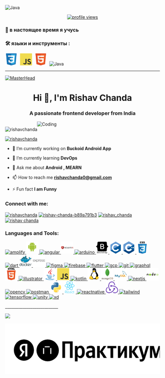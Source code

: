  <img src="https://media.giphy.com/media/pWhWtKdqwOAco/giphy.gif" title="Java" alt="Java" width="1200" height="200"/>&nbsp;

<div id="badges" align="center">
  
  <a href="https://github.com/i-suslova">
  <img src="https://komarev.com/ghpvc/?username=i-suslova&style=flat-square&color=0000FF&style=for-the-badge" alt="profile views"/>
  </a>
</div>

 ### 🌱 в настоящее время я учусь 
### :hammer_and_wrench: языки и инструменты :
<div>
  <img src="https://github.com/devicons/devicon/blob/master/icons/css3/css3-original.svg" title="Java" alt="Java" width="40" height="40"/>&nbsp;
  <img src="https://github.com/devicons/devicon/blob/master/icons/javascript/javascript-original.svg" title="Java" alt="Java" width="40" height="40"/>&nbsp;
  <img src="https://github.com/devicons/devicon/blob/master/icons/html5/html5-original.svg" title="Java" alt="Java" width="40" height="40"/>&nbsp;
  <img src="https://user-images.githubusercontent.com/117917258/227008752-75c6a9e0-09dc-4658-9338-18f0272d62d9.png" title="Java" alt="Java" width="40" height="40"/>&nbsp;
</div>

--------------------------
[![MasterHead](https://1.bp.blogspot.com/-7A4WynwLsMw/XbBpCXG8fHI/AAAAAAAAMt4/uOa1bpLskYgrwGbllhSu2SDj_Mig8SXJQCLcBGAsYHQ/s1600/2000_600px.gif)](https://rishavchanda.io)
<h1 align="center">Hi 👋, I'm Rishav Chanda</h1>
<h3 align="center">A passionate frontend developer from India</h3>
<img align="right" alt="Coding" width="400" src="https://cdn.dribbble.com/users/1162077/screenshots/3848914/programmer.gif">


<p align="left"> <img src="https://komarev.com/ghpvc/?username=rishavchanda&label=Profile%20views&color=0e75b6&style=flat" alt="rishavchanda" /> </p>

<p align="left"> <a href="https://twitter.com/rishavchanda" target="blank"><img src="https://img.shields.io/twitter/follow/rishavchanda?logo=twitter&style=for-the-badge" alt="rishavchanda" /></a> </p>

- 🔭 I’m currently working on **Buckoid Android App**

- 🌱 I’m currently learning **DevOps**

- 💬 Ask me about **Android , MEARN**

- 📫 How to reach me **rishavchanda0@gmail.com**

- ⚡ Fun fact **I am Funny**

<h3 align="left">Connect with me:</h3>
<p align="left">
<a href="https://twitter.com/rishavchanda" target="blank"><img align="center" src="https://raw.githubusercontent.com/rahuldkjain/github-profile-readme-generator/master/src/images/icons/Social/twitter.svg" alt="rishavchanda" height="30" width="40" /></a>
<a href="https://linkedin.com/in/rishav-chanda-b89a791b3" target="blank"><img align="center" src="https://raw.githubusercontent.com/rahuldkjain/github-profile-readme-generator/master/src/images/icons/Social/linked-in-alt.svg" alt="rishav-chanda-b89a791b3" height="30" width="40" /></a>
<a href="https://instagram.com/rishav_chanda" target="blank"><img align="center" src="https://raw.githubusercontent.com/rahuldkjain/github-profile-readme-generator/master/src/images/icons/Social/instagram.svg" alt="rishav_chanda" height="30" width="40" /></a>
<a href="https://www.youtube.com/c/rishav chanda" target="blank"><img align="center" src="https://raw.githubusercontent.com/rahuldkjain/github-profile-readme-generator/master/src/images/icons/Social/youtube.svg" alt="rishav chanda" height="30" width="40" /></a>
</p>

<h3 align="left">Languages and Tools:</h3>
<p align="left"> <a href="https://aws.amazon.com/amplify/" target="_blank" rel="noreferrer"> <img src="https://docs.amplify.aws/assets/logo-dark.svg" alt="amplify" width="40" height="40"/> </a> <a href="https://developer.android.com" target="_blank" rel="noreferrer"> <img src="https://raw.githubusercontent.com/devicons/devicon/master/icons/android/android-original-wordmark.svg" alt="android" width="40" height="40"/> </a> <a href="https://angular.io" target="_blank" rel="noreferrer"> <img src="https://angular.io/assets/images/logos/angular/angular.svg" alt="angular" width="40" height="40"/> </a> <a href="https://angular.io" target="_blank" rel="noreferrer"> <img src="https://raw.githubusercontent.com/devicons/devicon/master/icons/angularjs/angularjs-original-wordmark.svg" alt="angularjs" width="40" height="40"/> </a> <a href="https://www.arduino.cc/" target="_blank" rel="noreferrer"> <img src="https://cdn.worldvectorlogo.com/logos/arduino-1.svg" alt="arduino" width="40" height="40"/> </a> <a href="https://getbootstrap.com" target="_blank" rel="noreferrer"> <img src="https://raw.githubusercontent.com/devicons/devicon/master/icons/bootstrap/bootstrap-plain-wordmark.svg" alt="bootstrap" width="40" height="40"/> </a> <a href="https://www.cprogramming.com/" target="_blank" rel="noreferrer"> <img src="https://raw.githubusercontent.com/devicons/devicon/master/icons/c/c-original.svg" alt="c" width="40" height="40"/> </a> <a href="https://www.w3schools.com/cpp/" target="_blank" rel="noreferrer"> <img src="https://raw.githubusercontent.com/devicons/devicon/master/icons/cplusplus/cplusplus-original.svg" alt="cplusplus" width="40" height="40"/> </a> <a href="https://www.w3schools.com/css/" target="_blank" rel="noreferrer"> <img src="https://raw.githubusercontent.com/devicons/devicon/master/icons/css3/css3-original-wordmark.svg" alt="css3" width="40" height="40"/> </a> <a href="https://dart.dev" target="_blank" rel="noreferrer"> <img src="https://www.vectorlogo.zone/logos/dartlang/dartlang-icon.svg" alt="dart" width="40" height="40"/> </a> <a href="https://www.docker.com/" target="_blank" rel="noreferrer"> <img src="https://raw.githubusercontent.com/devicons/devicon/master/icons/docker/docker-original-wordmark.svg" alt="docker" width="40" height="40"/> </a> <a href="https://expressjs.com" target="_blank" rel="noreferrer"> <img src="https://raw.githubusercontent.com/devicons/devicon/master/icons/express/express-original-wordmark.svg" alt="express" width="40" height="40"/> </a> <a href="https://www.figma.com/" target="_blank" rel="noreferrer"> <img src="https://www.vectorlogo.zone/logos/figma/figma-icon.svg" alt="figma" width="40" height="40"/> </a> <a href="https://firebase.google.com/" target="_blank" rel="noreferrer"> <img src="https://www.vectorlogo.zone/logos/firebase/firebase-icon.svg" alt="firebase" width="40" height="40"/> </a> <a href="https://flutter.dev" target="_blank" rel="noreferrer"> <img src="https://www.vectorlogo.zone/logos/flutterio/flutterio-icon.svg" alt="flutter" width="40" height="40"/> </a> <a href="https://cloud.google.com" target="_blank" rel="noreferrer"> <img src="https://www.vectorlogo.zone/logos/google_cloud/google_cloud-icon.svg" alt="gcp" width="40" height="40"/> </a> <a href="https://git-scm.com/" target="_blank" rel="noreferrer"> <img src="https://www.vectorlogo.zone/logos/git-scm/git-scm-icon.svg" alt="git" width="40" height="40"/> </a> <a href="https://graphql.org" target="_blank" rel="noreferrer"> <img src="https://www.vectorlogo.zone/logos/graphql/graphql-icon.svg" alt="graphql" width="40" height="40"/> </a> <a href="https://www.w3.org/html/" target="_blank" rel="noreferrer"> <img src="https://raw.githubusercontent.com/devicons/devicon/master/icons/html5/html5-original-wordmark.svg" alt="html5" width="40" height="40"/> </a> <a href="https://www.adobe.com/in/products/illustrator.html" target="_blank" rel="noreferrer"> <img src="https://www.vectorlogo.zone/logos/adobe_illustrator/adobe_illustrator-icon.svg" alt="illustrator" width="40" height="40"/> </a> <a href="https://www.java.com" target="_blank" rel="noreferrer"> <img src="https://raw.githubusercontent.com/devicons/devicon/master/icons/java/java-original.svg" alt="java" width="40" height="40"/> </a> <a href="https://developer.mozilla.org/en-US/docs/Web/JavaScript" target="_blank" rel="noreferrer"> <img src="https://raw.githubusercontent.com/devicons/devicon/master/icons/javascript/javascript-original.svg" alt="javascript" width="40" height="40"/> </a> <a href="https://kotlinlang.org" target="_blank" rel="noreferrer"> <img src="https://www.vectorlogo.zone/logos/kotlinlang/kotlinlang-icon.svg" alt="kotlin" width="40" height="40"/> </a> <a href="https://www.linux.org/" target="_blank" rel="noreferrer"> <img src="https://raw.githubusercontent.com/devicons/devicon/master/icons/linux/linux-original.svg" alt="linux" width="40" height="40"/> </a> <a href="https://www.mongodb.com/" target="_blank" rel="noreferrer"> <img src="https://raw.githubusercontent.com/devicons/devicon/master/icons/mongodb/mongodb-original-wordmark.svg" alt="mongodb" width="40" height="40"/> </a> <a href="https://www.mysql.com/" target="_blank" rel="noreferrer"> <img src="https://raw.githubusercontent.com/devicons/devicon/master/icons/mysql/mysql-original-wordmark.svg" alt="mysql" width="40" height="40"/> </a> <a href="https://nextjs.org/" target="_blank" rel="noreferrer"> <img src="https://cdn.worldvectorlogo.com/logos/nextjs-2.svg" alt="nextjs" width="40" height="40"/> </a> <a href="https://nodejs.org" target="_blank" rel="noreferrer"> <img src="https://raw.githubusercontent.com/devicons/devicon/master/icons/nodejs/nodejs-original-wordmark.svg" alt="nodejs" width="40" height="40"/> </a> <a href="https://opencv.org/" target="_blank" rel="noreferrer"> <img src="https://www.vectorlogo.zone/logos/opencv/opencv-icon.svg" alt="opencv" width="40" height="40"/> </a> <a href="https://postman.com" target="_blank" rel="noreferrer"> <img src="https://www.vectorlogo.zone/logos/getpostman/getpostman-icon.svg" alt="postman" width="40" height="40"/> </a> <a href="https://www.python.org" target="_blank" rel="noreferrer"> <img src="https://raw.githubusercontent.com/devicons/devicon/master/icons/python/python-original.svg" alt="python" width="40" height="40"/> </a> <a href="https://reactjs.org/" target="_blank" rel="noreferrer"> <img src="https://raw.githubusercontent.com/devicons/devicon/master/icons/react/react-original-wordmark.svg" alt="react" width="40" height="40"/> </a> <a href="https://reactnative.dev/" target="_blank" rel="noreferrer"> <img src="https://reactnative.dev/img/header_logo.svg" alt="reactnative" width="40" height="40"/> </a> <a href="https://redux.js.org" target="_blank" rel="noreferrer"> <img src="https://raw.githubusercontent.com/devicons/devicon/master/icons/redux/redux-original.svg" alt="redux" width="40" height="40"/> </a> <a href="https://tailwindcss.com/" target="_blank" rel="noreferrer"> <img src="https://www.vectorlogo.zone/logos/tailwindcss/tailwindcss-icon.svg" alt="tailwind" width="40" height="40"/> </a> <a href="https://www.tensorflow.org" target="_blank" rel="noreferrer"> <img src="https://www.vectorlogo.zone/logos/tensorflow/tensorflow-icon.svg" alt="tensorflow" width="40" height="40"/> </a> <a href="https://unity.com/" target="_blank" rel="noreferrer"> <img src="https://www.vectorlogo.zone/logos/unity3d/unity3d-icon.svg" alt="unity" width="40" height="40"/> </a> <a href="https://www.adobe.com/products/xd.html" target="_blank" rel="noreferrer"> <img src="https://cdn.worldvectorlogo.com/logos/adobe-xd.svg" alt="xd" width="40" height="40"/> </a> </p>
___________________________








![](https://hit.yhype.me/github/profile?user_id=117917258)
<!--
**i-suslova/i-suslova** is a ✨ _special_  repository because its `README.md` (this file) appears on your GitHub profile.





<div id="badges" align="center">
  <a href="https://github.com/i-suslova">
  <img src="https://komarev.com/ghpvc/?username=i-suslova&style=flat-square&color=0000FF" alt="profile views"/>
  </a>
</div>

### :left_speech_bubble:: первые шаги в веб-разработке <img src="https://media.giphy.com/media/109fP7pua6Osgw/giphy.gif" width="30"> .


<div>
  <img src="https://github.com/devicons/devicon/blob/master/icons/css3/css3-original.svg" title="Java" alt="Java" width="40" height="40"/>&nbsp;
  <img src="https://github.com/devicons/devicon/blob/master/icons/javascript/javascript-original.svg" title="Java" alt="Java" width="40" height="40"/>&nbsp;
  <img src="https://github.com/devicons/devicon/blob/master/icons/html5/html5-original.svg" title="Java" alt="Java" width="40" height="40"/>&nbsp;
</div>

![Untitled Project (2)](https://user-images.githubusercontent.com/117917258/227008752-75c6a9e0-09dc-4658-9338-18f0272d62d9.png)


![](https://hit.yhype.me/github/profile?user_id=117917258)

### Hi there 👋
 ### 🔭 I’m currently working on ...
### - 🌱 I’m currently learning ...
- 👯 I’m looking to collaborate on ...
- 🤔 I’m looking for help with ...
- 💬 Ask me about ...
- 📫 How to reach me: ...
- 😄 Pronouns: ...
- ⚡ Fun fact: ...
-->

<svg width="532" height="173" xmlns="http://www.w3.org/2000/svg">
 <!-- Created with SVG Editor - http://github.com/mzalive/SVG Editor/ -->

 <g>
  <title>background</title>
  <rect fill="#fff" id="canvas_background" height="175" width="534" y="-1" x="-1"/>
  <g display="none" id="canvasGrid">
   <rect fill="url(#gridpattern)" stroke-width="0" y="0" x="0" height="100%" width="100%" id="svg_1"/>
  </g>
 </g>
 <g>
  <title>Layer 1</title>
  <g stroke="null" id="svg_15">
   <path stroke="null" fill="#000000" fill-opacity="0" fill-rule="evenodd" id="svg_13" d="m164.31222,86.045517a32.784634,34.613147 0 0 1 -32.784634,34.613147a32.784634,34.613147 0 1 1 32.784634,-34.613147z"/>
   <path stroke="null" fill="#000000" fill-rule="evenodd" id="svg_12" d="m93.866951,86.045884a32.784114,34.612597 0 0 1 -32.784287,34.612597a32.784114,34.612597 0 1 1 32.784287,-34.612597z"/>
   <path stroke="null" fill="#ffffff" fill-rule="evenodd" id="svg_11" d="m65.454203,71.047446l-3.005433,0c-5.600601,0 -8.468989,3.028552 -8.468989,7.355447c0,4.903448 2.049072,7.210759 6.14687,10.239311l3.415178,2.451816l-9.835269,15.575541l-7.376625,0l8.879081,-13.844966c-5.054505,-3.894114 -7.922894,-7.643724 -7.922894,-13.845149c0,-7.932 5.190682,-13.268229 15.162648,-13.268229l9.835269,0l0,41.102299l-6.829836,0l0,-35.76607z"/>
   <path stroke="null" fill="#000000" fill-rule="evenodd" id="svg_10" d="m186.370798,57.787092l0,53.771997l8.877694,0l0,-46.498967l15.836594,0l0,46.498967l8.854101,0l0,-53.771997l-33.568389,0zm48.966267,14.864556l-8.068612,0l0,50.134658l8.738915,0l0,-15.791839c2.195831,3.489904 5.409606,5.34502 9.154558,5.34502c8.508194,0 14.357383,-7.200137 14.357383,-20.258477c0,-13.00944 -5.710236,-20.210675 -13.917801,-20.210675c-4.115492,0 -7.467352,2.025811 -9.825728,5.80912l-0.438715,-5.027806l0,-0.000001zm7.629029,32.414809c-4.623943,0 -6.958727,-3.930011 -6.958727,-12.912737c0,-9.055436 2.473562,-13.00944 7.398309,-13.00944c4.762202,0 7.096985,3.954004 7.096985,12.93673c0,9.055436 -2.496461,12.985447 -7.536568,12.985447l0.000001,0zm49.612978,-20.039981c0,-9.44591 -4.554207,-12.984715 -13.778675,-12.984715c-5.802871,0 -10.334353,1.928193 -12.969766,3.538805l0,7.664419c2.334783,-1.855116 7.467352,-3.857118 11.929965,-3.857118c4.184534,0 6.103328,1.537902 6.103328,5.712234l0,2.172697l-1.410342,0c-13.340133,0 -19.258364,4.637516 -19.258364,12.54534c0,7.883832 4.531482,12.301935 11.282387,12.301935c5.131875,0 7.328573,-1.78149 9.015779,-3.636607l0.37054,0c0.069043,1.000909 0.34608,2.3183 0.646537,3.075621l8.508194,0c-0.30063,-3.14943 -0.439583,-6.32212 -0.439583,-9.495543l0,-17.03707l0,0.000002zm-8.715149,17.256665c-1.109712,1.708414 -3.167458,3.100529 -6.24228,3.100529c-3.653358,0 -5.502241,-2.319216 -5.502241,-5.80912c0,-4.564623 3.004913,-6.175418 10.495857,-6.175418l1.248664,0l0,8.884009zm37.359831,9.275947l9.89477,0l-13.986843,-20.967081l12.299637,-17.94036l-8.785232,0l-12.322189,17.94036l0,-17.94036l-8.716016,0l0,38.907441l8.716016,0l0,-19.111965l12.899856,19.111965l0.000001,0zm40.966698,-31.633312l0,-7.274129l-29.244902,0l0,7.274129l10.264443,0l0,31.633312l8.738741,0l0,-31.633312l10.241718,0zm5.132742,-7.274129l0,38.907441l7.559987,0l13.478218,-24.042885l0,24.042885l8.508194,0l0,-38.907441l-7.56016,0l-13.478218,24.066878l0,-24.066878l-8.508021,0zm58.491539,38.907441l9.89477,0l-14.010436,-20.967081l12.322189,-17.94036l-8.785059,0l-12.322189,17.94036l0,-17.94036l-8.716016,0l0,38.907441l8.716016,0l0,-19.111965l12.900724,19.111965l0.000001,0zm17.5238,12.008531c8.114929,0 11.120709,-6.126517 13.61717,-14.083242l11.513107,-36.832729l-8.438285,0l-8.137481,29.241203l-8.114929,-29.241203l-9.178324,0l12.692729,40.616038c-0.971627,1.8542 -2.358376,3.025805 -4.763069,3.025805c-1.618337,0 -3.004913,-0.53681 -3.976713,-1.561895l0,7.517717c0,0 1.341299,1.318307 4.785794,1.318307l0.000001,-0.000001zm59.855563,-12.008531l8.507154,0l-0.138085,-38.907441l-11.952516,0l-7.975977,25.921994l-7.190314,-25.921994l-12.692729,0l0,38.907441l7.421902,0l0,-29.070508l7.975977,29.070508l7.120578,0l8.924011,-29.070508l0,29.070508l-0.000001,0z"/>
   <path stroke="null" fill="#ffffff" fill-rule="evenodd" id="svg_9" d="m123.601743,71.170155c5.2455,0.003663 10.490826,0.007326 15.736326,0.003663c0,0.865379 0,2.595954 0,3.464813c-5.2455,-0.003663 -10.490826,-0.007326 -15.736326,-0.003663c0,-0.865379 0,-2.595954 0,-3.464813zm-5.2455,6.579994c0.819664,0 2.458817,0 3.278307,0c0.003469,7.036585 0.003469,14.076832 0,21.1136c-0.81949,0 -2.458644,0 -3.278307,0c-0.003469,-7.036768 -0.003469,-14.077015 0,-21.1136zm22.948845,0c0.819664,0 2.458817,0 3.278481,0c0,7.036585 0.003469,14.076832 0,21.1136c-0.819664,0 -2.458817,0 -3.278481,0c-0.003469,-7.036768 -0.003469,-14.077015 0,-21.1136z"/>
  </g>
  <metadata id="svg_24">image/svg+xml</metadata>
  <ellipse ry="35.5" rx="36.5" id="svg_29" cy="87" cx="138.5" stroke-width="null" stroke="null" fill="#000000"/>
  <path stroke="null" fill="#ffffff" fill-rule="evenodd" d="m145.047339,73.680232c-5.365016,0.003159 -10.729898,0.006225 -16.094813,0.003159c0,0.774196 0,2.322651 0,3.100006c5.364915,-0.003097 10.729797,-0.006225 16.094813,-0.003097c0,-0.774289 0,-2.322744 0,-3.100099l0,0.000031zm5.364915,5.887318c-0.83824,0 -2.514786,0 -3.353026,0c-0.00342,6.295955 -0.00342,12.595069 0,18.891086c0.83824,0 2.514786,0 3.353026,0c0.00342,-6.296017 0.00342,-12.595131 0,-18.891086zm-23.471618,0c-0.83834,0 -2.514786,0 -3.353127,0c0,6.295955 -0.003353,12.595069 0,18.891086c0.83834,0 2.514786,0 3.353127,0c0.003353,-6.296017 0.003353,-12.595131 0,-18.891086z" id="svg_22"/>
  <ellipse stroke="#000" transform="rotate(0.44457876682281494 -75.00399780271972,257.51550292968756) " ry="30.000001" rx="29.996061" id="svg_28" cy="257.515487" cx="-75.004001" stroke-width="1.5" fill="#fff"/>
 </g>
</svg>
